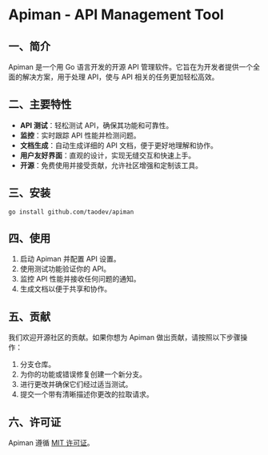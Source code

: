 # Apiman - API Management Tool
## 一、简介
Apiman 是一个用 Go 语言开发的开源 API 管理软件。它旨在为开发者提供一个全面的解决方案，用于处理 API，使与 API 相关的任务更加轻松高效。

## 二、主要特性
- **API 测试**：轻松测试 API，确保其功能和可靠性。
- **监控**：实时跟踪 API 性能并检测问题。
- **文档生成**：自动生成详细的 API 文档，便于更好地理解和协作。
- **用户友好界面**：直观的设计，实现无缝交互和快速上手。
- **开源**：免费使用并接受贡献，允许社区增强和定制该工具。
## 三、安装
```
go install github.com/taodev/apiman
```
## 四、使用
1. 启动 Apiman 并配置 API 设置。
2. 使用测试功能验证你的 API。
3. 监控 API 性能并接收任何问题的通知。
4. 生成文档以便于共享和协作。

## 五、贡献
我们欢迎开源社区的贡献。如果你想为 Apiman 做出贡献，请按照以下步骤操作：
1. 分支仓库。
2. 为你的功能或错误修复创建一个新分支。
3. 进行更改并确保它们经过适当测试。
4. 提交一个带有清晰描述你更改的拉取请求。

## 六、许可证
Apiman 遵循 [MIT 许可证](LICENSE)。